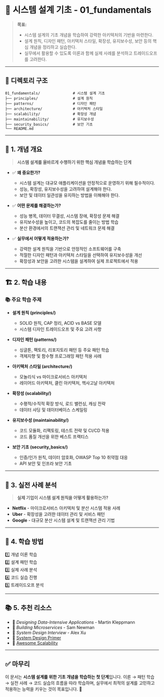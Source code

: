 # 📂 시스템 설계 기초 - 01_fundamentals

> **목표:**  
> - 시스템 설계의 기초 개념을 학습하여 강력한 아키텍처의 기반을 마련한다.  
> - 설계 원칙, 디자인 패턴, 아키텍처 스타일, 확장성, 유지보수성, 보안 등의 핵심 개념을 정리하고 실습한다.  
> - 실무에서 활용할 수 있도록 이론과 함께 실제 사례를 분석하고 트레이드오프를 고려한다.

---

## 📌 **디렉토리 구조**
```
01_fundamentals/               # 시스템 설계 기초
├── principles/                # 설계 원칙
├── patterns/                  # 디자인 패턴
├── architecture/              # 아키텍처 스타일
├── scalability/               # 확장성 개념
├── maintainability/           # 유지보수성
├── security_basics/           # 보안 기초
└── README.md
```

---

## 📖 **1. 개념 개요**
> **시스템 설계를 올바르게 수행하기 위한 핵심 개념을 학습하는 단계**

- ✅ **왜 중요한가?**  
  - 시스템 설계는 대규모 애플리케이션을 안정적으로 운영하기 위해 필수적이다.
  - 성능, 확장성, 유지보수성을 고려하여 설계해야 한다.
  - 보안 및 데이터 일관성을 유지하는 방법을 이해해야 한다.

- ✅ **어떤 문제를 해결하는가?**  
  - 성능 병목, 데이터 무결성, 시스템 장애, 확장성 문제 해결
  - 유지보수성을 높이고, 코드의 복잡도를 줄이는 방법 학습
  - 분산 환경에서의 트랜잭션 관리 및 네트워크 문제 해결

- ✅ **실무에서 어떻게 적용하는가?**  
  - 강력한 설계 원칙을 기반으로 안정적인 소프트웨어를 구축
  - 적절한 디자인 패턴과 아키텍처 스타일을 선택하여 유지보수성을 개선
  - 확장성과 보안을 고려한 시스템을 설계하여 실제 프로젝트에서 적용

---

## 🏗 **2. 학습 내용**
### 📚 주요 학습 주제
- **설계 원칙 (principles/)**
  - SOLID 원칙, CAP 정리, ACID vs BASE 모델
  - 시스템 디자인 트레이드오프 및 주요 고려 사항

- **디자인 패턴 (patterns/)**
  - 싱글톤, 팩토리, 리포지토리 패턴 등 주요 패턴 학습
  - 객체지향 및 함수형 프로그래밍 패턴 적용 사례

- **아키텍처 스타일 (architecture/)**
  - 모놀리식 vs 마이크로서비스 아키텍처
  - 레이어드 아키텍처, 클린 아키텍처, 헥사고날 아키텍처

- **확장성 (scalability/)**
  - 수평적/수직적 확장 방식, 로드 밸런싱, 캐싱 전략
  - 데이터 샤딩 및 데이터베이스 스케일링

- **유지보수성 (maintainability/)**
  - 코드 모듈화, 리팩토링, 테스트 전략 및 CI/CD 적용
  - 코드 품질 개선을 위한 베스트 프랙티스

- **보안 기초 (security_basics/)**
  - 인증/인가 원칙, 데이터 암호화, OWASP Top 10 취약점 대응
  - API 보안 및 인프라 보안 기초

---

## 🚀 **3. 실전 사례 분석**
> **실제 기업이 시스템 설계 원칙을 어떻게 활용하는가?**

- **Netflix** - 마이크로서비스 아키텍처 및 분산 시스템 적용 사례
- **Uber** - 확장성을 고려한 데이터 관리 및 서비스 패턴
- **Google** - 대규모 분산 시스템 설계 및 트랜잭션 관리 기법

---

## 🎯 **4. 학습 방법**
1️⃣ 개념 이론 학습  
2️⃣ 설계 패턴 학습  
3️⃣ 실제 사례 분석  
4️⃣ 코드 실습 진행  
5️⃣ 트레이드오프 분석  

---

## 📚 **5. 추천 리소스**
- 📖 _Designing Data-Intensive Applications_ - Martin Kleppmann  
- 📖 _Building Microservices_ - Sam Newman  
- 📖 _System Design Interview_ - Alex Xu  
- 📌 [System Design Primer](https://github.com/donnemartin/system-design-primer)  
- 📌 [Awesome Scalability](https://github.com/binhnguyennus/awesome-scalability)  

---

## ✅ **마무리**
이 문서는 **시스템 설계를 위한 기초 개념을 학습하는 첫 단계**입니다.
이론 → 패턴 학습 → 실전 사례 → 코드 실습의 흐름을 따라 학습하며,
실무에서 최적의 설계를 고민하고 적용하는 능력을 키우는 것이 목표입니다. 🚀

